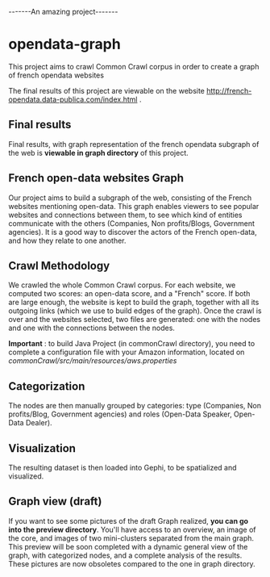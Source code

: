 
-------An amazing project-------

opendata-graph
==============

This project aims to crawl Common Crawl corpus in order to create a graph of french opendata websites

The final results of this project are viewable on the website http://french-opendata.data-publica.com/index.html .

Final results
-------------
Final results, with graph representation of the french opendata subgraph of the web is **viewable in graph directory** of this project.

French open-data websites Graph
-------------------------------
Our project aims to build a subgraph of the web, consisting of the French websites mentioning open-data. This graph enables viewers to see popular websites and connections between them, to see which kind of entities communicate with the others (Companies, Non profits/Blogs, Government agencies). It is a good way to discover the actors of the French open-data, and how they relate to one another.

Crawl Methodology
-----------------
We crawled the whole Common Crawl corpus. For each website, we computed two scores: an open-data score, and a "French" score. If both are large enough, the website is kept to build the graph, together with all its outgoing links (which we use to build edges of the graph). Once the crawl is over and the websites selected, two files are generated: one with the nodes and one with the connections between the nodes.

**Important** : to build Java Project (in commonCrawl directory), you need to complete a configuration file with your Amazon information, located on _commonCrawl/src/main/resources/aws.properties_

Categorization
--------------
The nodes are then manually grouped by categories: type (Companies, Non profits/Blog, Government agencies) and roles (Open-Data Speaker, Open-Data Dealer).

Visualization
-------------
The resulting dataset is then loaded into Gephi, to be spatialized and visualized.

Graph view (draft)
------------------
If you want to see some pictures of the draft Graph realized, **you can go into the preview directory**. You'll have access to an overview, an image of the core, and images of two mini-clusters separated from the main graph.
This preview will be soon completed with a dynamic general view of the graph, with categorized nodes, and a complete analysis of the results.
These pictures are now obsoletes compared to the one in graph directory.

